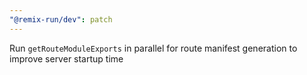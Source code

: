 ```yaml
---
"@remix-run/dev": patch
---
```


Run `getRouteModuleExports` in parallel for route manifest generation to improve server startup time
